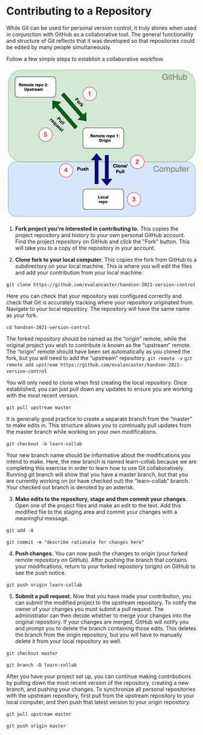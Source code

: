 # Contributing to a Repository

While Git can be used for personal version control, it truly shines when used in conjunction with GitHub as a collaborative tool. The general functionality and structure of Git reflects that it was developed so that repositories could be edited by many people simultaneously.

Follow a few simple steps to establish a collaborative workflow.

![Collaborative Workflow](../figure/collab_workflow.png)

1. **Fork project you're interested in contributing to.** This copies the project repository and history to your own personal GitHub account. Find the project repository on GitHub and click the "Fork" button. This will take you to a copy of the repository in your account. 

2. **Clone fork to your local computer.** This copies the fork from GitHub to a subdirectory on your local machine. This is where you will edit the files and add your contribution from your local machine. 

```git clone https://github.com/evalancaster/handson-2021-version-control```

Here you can check that your repository was configured correctly and check that Git is accurately tracking where your repository originated from. Navigate to your local repository. The repository will have the same name as your fork.

```cd handson-2021-version-control```

The forked repository should be named as the “origin” remote, while the original project you wish to contribute is known as the “upstream” remote. The “origin” remote should have been set automatically as you cloned the fork, but you will need to add the “upstream” repository.
```git remote -v``` 
```git remote add upstream https://github.com/evalancaster/handson-2021-version-control```

You will only need to clone when first creating the local repository. Once established, you can just pull down any updates to ensure you are working with the most recent version.

```git pull upstream master```

It is generally good practice to create a separate branch from the “master” to make edits in. This structure allows you to continually pull updates from the master branch while working on your own modifications.

```git checkout -b learn-collab```

Your new branch name should be informative about the modifications you intend to make. Here, the new branch is named learn-collab because we are completing this exercise in order to learn how to use Git collaboratively. Running git branch will show that you have a master branch, but that you are currently working on (or have checked out) the “learn-collab” branch. Your checked out branch is denoted by an asterisk.


3. **Make edits to the repository, stage and then commit your changes.** Open one of the project files and make an edit to the text. Add this modified file to the staging area and commit your changes with a meaningful message. 

```git add -A```

```git commit -m "describe rationale for changes here"```


4. **Push changes.** You can now push the changes to origin (your forked remote repository on GitHub). After pushing the branch that contains your modifications, return to your forked repository (origin) on GitHub to see the push notice.

```git push origin learn-collab```


5. **Submit a pull request.** Now that you have made your contribution, you can submit the modified project to the upstream repository. To notify the owner of your changes you must submit a pull request. The administrator can then decide whether to merge your changes into the original repository. If your changes are merged, GitHub will notify you and prompt you to delete the branch containing those edits. This deletes the branch from the origin repository, but you will have to manually delete it from your local repository as well.

```git checkout master```

```git branch -D learn-collab```


After you have your project set up, you can continue making contributions by pulling down the most recent version of the repository, creating a new branch, and pushing your changes. To synchronize all personal repositories with the upstream repository, first pull from the upstream repository to your local computer, and then push that latest version to your origin repository.

```git pull upstream master```

```git push origin master```

